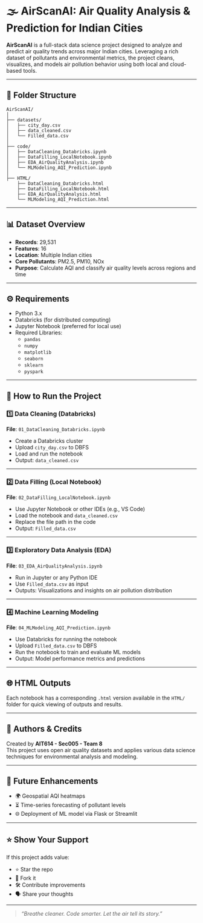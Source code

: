 # 🌫️ AirScanAI: Air Quality Analysis & Prediction for Indian Cities

**AirScanAI** is a full-stack data science project designed to analyze and predict air quality trends across major Indian cities. Leveraging a rich dataset of pollutants and environmental metrics, the project cleans, visualizes, and models air pollution behavior using both local and cloud-based tools.

---

## 📁 Folder Structure

```
AirScanAI/
│
├── datasets/
│   ├── city_day.csv
│   ├── data_cleaned.csv
│   └── Filled_data.csv
│
├── code/
│   ├── DataCleaning_Databricks.ipynb
│   ├── DataFilling_LocalNotebook.ipynb
│   ├── EDA_AirQualityAnalysis.ipynb
│   └── MLModeling_AQI_Prediction.ipynb
│
├── HTML/
    ├── DataCleaning_Databricks.html
    ├── DataFilling_LocalNotebook.html
    ├── EDA_AirQualityAnalysis.html
    └── MLModeling_AQI_Prediction.html
```

---

## 📊 Dataset Overview

- **Records**: 29,531  
- **Features**: 16  
- **Location**: Multiple Indian cities  
- **Core Pollutants**: PM2.5, PM10, NOx  
- **Purpose**: Calculate AQI and classify air quality levels across regions and time

---

## ⚙️ Requirements

- Python 3.x
- Databricks (for distributed computing)
- Jupyter Notebook (preferred for local use)
- Required Libraries:
  - `pandas`
  - `numpy`
  - `matplotlib`
  - `seaborn`
  - `sklearn`
  - `pyspark`

---

## 🚀 How to Run the Project

### 1️⃣ Data Cleaning (Databricks)

**File**: `01_DataCleaning_Databricks.ipynb`

- Create a Databricks cluster
- Upload `city_day.csv` to DBFS
- Load and run the notebook
- Output: `data_cleaned.csv`

---

### 2️⃣ Data Filling (Local Notebook)

**File**: `02_DataFilling_LocalNotebook.ipynb`

- Use Jupyter Notebook or other IDEs (e.g., VS Code)
- Load the notebook and `data_cleaned.csv`
- Replace the file path in the code
- Output: `Filled_data.csv`

---

### 3️⃣ Exploratory Data Analysis (EDA)

**File**: `03_EDA_AirQualityAnalysis.ipynb`

- Run in Jupyter or any Python IDE
- Use `Filled_data.csv` as input
- Outputs: Visualizations and insights on air pollution distribution

---

### 4️⃣ Machine Learning Modeling

**File**: `04_MLModeling_AQI_Prediction.ipynb`

- Use Databricks for running the notebook
- Upload `Filled_data.csv` to DBFS
- Run the notebook to train and evaluate ML models
- Output: Model performance metrics and predictions

---

## 🌐 HTML Outputs

Each notebook has a corresponding `.html` version available in the `HTML/` folder for quick viewing of outputs and results.

---

## 🧠 Authors & Credits

Created by **AIT614 - Sec005 - Team 8**  
This project uses open air quality datasets and applies various data science techniques for environmental analysis and modeling.

---

## 📌 Future Enhancements

- 🌍 Geospatial AQI heatmaps
- ⏳ Time-series forecasting of pollutant levels
- 🌐 Deployment of ML model via Flask or Streamlit

---

## ⭐️ Show Your Support

If this project adds value:

- ⭐ Star the repo  
- 🍴 Fork it  
- 🛠️ Contribute improvements  
- 🗣️ Share your thoughts  

---

> _“Breathe cleaner. Code smarter. Let the air tell its story.”_
